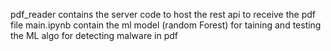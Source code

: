 pdf_reader contains the server code to host the rest api to receive the pdf file
main.ipynb contain the ml model (random Forest) for taining and testing the ML algo for detecting malware in pdf
